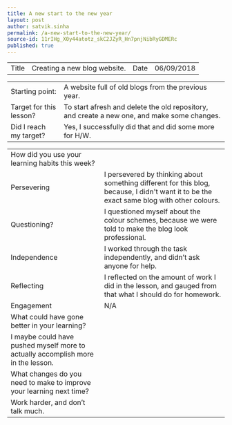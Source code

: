 ```yaml
---
title: A new start to the new year
layout: post
author: satvik.sinha
permalink: /a-new-start-to-the-new-year/
source-id: 11rIHg_X0y44atotz_skC2JZyR_Hn7pnjNibRyGDMERc
published: true
---
```

<table>
  <tr>
    <td>Title</td>
    <td>Creating a new blog website.</td>
    <td>Date</td>
    <td>06/09/2018</td>
  </tr>
</table>


<table>
  <tr>
    <td>Starting point:</td>
    <td>A website full of old blogs from the previous year.</td>
  </tr>
  <tr>
    <td>Target for this lesson?</td>
    <td>To start afresh and delete the old repository, and create a new one, and make some changes.</td>
  </tr>
  <tr>
    <td>Did I reach my target? </td>
    <td>Yes, I successfully did that and did some more for H/W.</td>
  </tr>
</table>


<table>
  <tr>
    <td>How did you use your learning habits this week?</td>
  </tr>
  <tr>
    <td>Persevering</td>
    <td>I persevered by thinking about something different for this blog, because, I didn't want it to be the exact same blog with other colours.</td>
  </tr>
  <tr>
    <td>Questioning?</td>
    <td>I questioned myself about the colour schemes, because we were told to make the blog look professional.</td>
  </tr>
  <tr>
    <td>Independence</td>
    <td>I worked through the task independently, and didn’t ask anyone for help.</td>
  </tr>
  <tr>
    <td>Reflecting</td>
    <td>I reflected on the amount of work I did in the lesson, and gauged from that what I should do for homework.</td>
  </tr>
  <tr>
    <td>Engagement</td>
    <td>N/A</td>
  </tr>
  <tr>
    <td>What could have gone better in your learning?</td>
  </tr>
  <tr>
    <td>I maybe could have pushed myself more to actually accomplish more in the lesson.</td>
  </tr>
  <tr>
    <td>What changes do you need to make to improve your learning next time?</td>
  </tr>
  <tr>
    <td>Work harder, and don’t talk much.</td>
  </tr>
</table>


